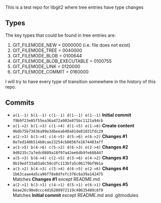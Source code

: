 This is a test repo for libgit2 where tree entries have type changes

Types
-----

The key types that could be found in tree entries are:

1. GIT_FILEMODE_NEW             = 0000000 (i.e. file does not exist)
2. GIT_FILEMODE_TREE            = 0040000
3. GIT_FILEMODE_BLOB            = 0100644
4. GIT_FILEMODE_BLOB_EXECUTABLE = 0100755
5. GIT_FILEMODE_LINK            = 0120000
6. GIT_FILEMODE_COMMIT          = 0160000

I will try to have every type of transition somewhere in the history
of this repo.

Commits
-------

* `a(1--1) b(1--1) c(1--1) d(1--1) e(1--1)`
  **Initial commit**<br>
  `79b9f23e85f55ea36a472a902e875bc1121a94cb`
* `a(1->2) b(1->3) c(1->4) d(1->5) e(1->6)`
  **Create content**<br>
  `9bdb75b73836a99e3dbeea640a81de81031fdc29`
* `a(2->3) b(3->4) c(4->5) d(5->6) e(6->2)`
  **Changes #1**<br>
  `0e7ed140b514b8cae23254cb8656fe1674403aff`
* `a(3->5) b(4->6) c(5->2) d(6->3) e(2->4)`
  **Changes #2**<br>
  `9d0235c7a7edc0889a18f97a42ee6db9fe688447`
* `a(5->3) b(6->4) c(2->5) d(3->6) e(4->2)`
  **Changes #3**<br>
  `9b19edf33a03a0c59cdfc113bfa5c06179bf9b1a`
* `a(3->2) b(4->3) c(5->4) d(6->5) e(2->6)`
  **Changes #4**<br>
  `1b63caae4a5ca96f78e8dfefc376c6a39a142475`<br>
  Matches **Changes #1** except README.md
* `a(2->1) b(3->1) c(4->1) d(5->1) e(6->1)`
  **Changes #5**<br>
  `6eae26c90e8ccc4d16208972119c40635489c6f0`<br>
  Matches **Initial commit** except README.md and .gitmodules
